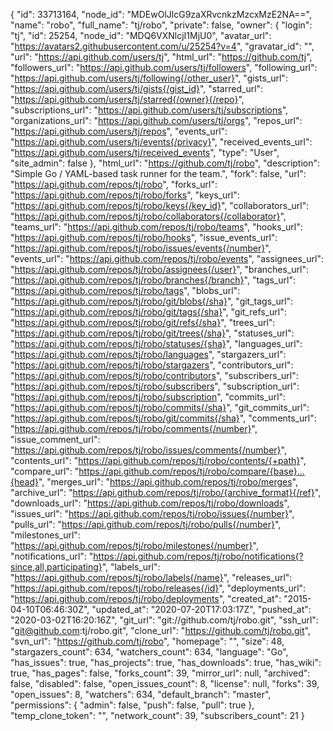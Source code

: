 {
"id": 33713164,
"node_id": "MDEwOlJlcG9zaXRvcnkzMzcxMzE2NA==",
"name": "robo",
"full_name": "tj/robo",
"private": false,
"owner": {
"login": "tj",
"id": 25254,
"node_id": "MDQ6VXNlcjI1MjU0",
"avatar_url": "https://avatars2.githubusercontent.com/u/25254?v=4",
"gravatar_id": "",
"url": "https://api.github.com/users/tj",
"html_url": "https://github.com/tj",
"followers_url": "https://api.github.com/users/tj/followers",
"following_url": "https://api.github.com/users/tj/following{/other_user}",
"gists_url": "https://api.github.com/users/tj/gists{/gist_id}",
"starred_url": "https://api.github.com/users/tj/starred{/owner}{/repo}",
"subscriptions_url": "https://api.github.com/users/tj/subscriptions",
"organizations_url": "https://api.github.com/users/tj/orgs",
"repos_url": "https://api.github.com/users/tj/repos",
"events_url": "https://api.github.com/users/tj/events{/privacy}",
"received_events_url": "https://api.github.com/users/tj/received_events",
"type": "User",
"site_admin": false
},
"html_url": "https://github.com/tj/robo",
"description": "Simple Go / YAML-based task runner for the team.",
"fork": false,
"url": "https://api.github.com/repos/tj/robo",
"forks_url": "https://api.github.com/repos/tj/robo/forks",
"keys_url": "https://api.github.com/repos/tj/robo/keys{/key_id}",
"collaborators_url": "https://api.github.com/repos/tj/robo/collaborators{/collaborator}",
"teams_url": "https://api.github.com/repos/tj/robo/teams",
"hooks_url": "https://api.github.com/repos/tj/robo/hooks",
"issue_events_url": "https://api.github.com/repos/tj/robo/issues/events{/number}",
"events_url": "https://api.github.com/repos/tj/robo/events",
"assignees_url": "https://api.github.com/repos/tj/robo/assignees{/user}",
"branches_url": "https://api.github.com/repos/tj/robo/branches{/branch}",
"tags_url": "https://api.github.com/repos/tj/robo/tags",
"blobs_url": "https://api.github.com/repos/tj/robo/git/blobs{/sha}",
"git_tags_url": "https://api.github.com/repos/tj/robo/git/tags{/sha}",
"git_refs_url": "https://api.github.com/repos/tj/robo/git/refs{/sha}",
"trees_url": "https://api.github.com/repos/tj/robo/git/trees{/sha}",
"statuses_url": "https://api.github.com/repos/tj/robo/statuses/{sha}",
"languages_url": "https://api.github.com/repos/tj/robo/languages",
"stargazers_url": "https://api.github.com/repos/tj/robo/stargazers",
"contributors_url": "https://api.github.com/repos/tj/robo/contributors",
"subscribers_url": "https://api.github.com/repos/tj/robo/subscribers",
"subscription_url": "https://api.github.com/repos/tj/robo/subscription",
"commits_url": "https://api.github.com/repos/tj/robo/commits{/sha}",
"git_commits_url": "https://api.github.com/repos/tj/robo/git/commits{/sha}",
"comments_url": "https://api.github.com/repos/tj/robo/comments{/number}",
"issue_comment_url": "https://api.github.com/repos/tj/robo/issues/comments{/number}",
"contents_url": "https://api.github.com/repos/tj/robo/contents/{+path}",
"compare_url": "https://api.github.com/repos/tj/robo/compare/{base}...{head}",
"merges_url": "https://api.github.com/repos/tj/robo/merges",
"archive_url": "https://api.github.com/repos/tj/robo/{archive_format}{/ref}",
"downloads_url": "https://api.github.com/repos/tj/robo/downloads",
"issues_url": "https://api.github.com/repos/tj/robo/issues{/number}",
"pulls_url": "https://api.github.com/repos/tj/robo/pulls{/number}",
"milestones_url": "https://api.github.com/repos/tj/robo/milestones{/number}",
"notifications_url": "https://api.github.com/repos/tj/robo/notifications{?since,all,participating}",
"labels_url": "https://api.github.com/repos/tj/robo/labels{/name}",
"releases_url": "https://api.github.com/repos/tj/robo/releases{/id}",
"deployments_url": "https://api.github.com/repos/tj/robo/deployments",
"created_at": "2015-04-10T06:46:30Z",
"updated_at": "2020-07-20T17:03:17Z",
"pushed_at": "2020-03-02T16:20:16Z",
"git_url": "git://github.com/tj/robo.git",
"ssh_url": "git@github.com:tj/robo.git",
"clone_url": "https://github.com/tj/robo.git",
"svn_url": "https://github.com/tj/robo",
"homepage": "",
"size": 48,
"stargazers_count": 634,
"watchers_count": 634,
"language": "Go",
"has_issues": true,
"has_projects": true,
"has_downloads": true,
"has_wiki": true,
"has_pages": false,
"forks_count": 39,
"mirror_url": null,
"archived": false,
"disabled": false,
"open_issues_count": 8,
"license": null,
"forks": 39,
"open_issues": 8,
"watchers": 634,
"default_branch": "master",
"permissions": {
"admin": false,
"push": false,
"pull": true
},
"temp_clone_token": "",
"network_count": 39,
"subscribers_count": 21
}
